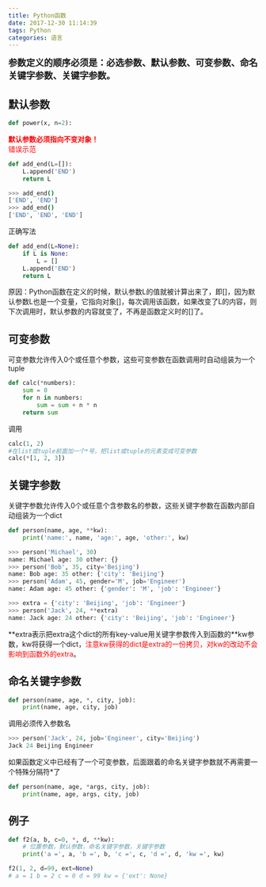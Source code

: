 ```yaml
---
title: Python函数
date: 2017-12-30 11:14:39
tags: Python
categories: 语言
---
```

<font size=4>**参数定义的顺序必须是：必选参数、默认参数、可变参数、命名关键字参数、关键字参数。**</font>
## 默认参数
```python
def power(x, n=2):
```
<font color=red>**默认参数必须指向不变对象！**</font>  
<font color=red>错误示范</font>
```python
def add_end(L=[]):
    L.append('END')
    return L
```
```bash
>>> add_end()
['END', 'END']
>>> add_end()
['END', 'END', 'END']
```
正确写法
```python
def add_end(L=None):
    if L is None:
        L = []
    L.append('END')
    return L
```
原因：Python函数在定义的时候，默认参数L的值就被计算出来了，即[]，因为默认参数L也是一个变量，它指向对象[]，每次调用该函数，如果改变了L的内容，则下次调用时，默认参数的内容就变了，不再是函数定义时的[]了。
## 可变参数
可变参数允许传入0个或任意个参数，这些可变参数在函数调用时自动组装为一个tuple
```python
def calc(*numbers):
    sum = 0
    for n in numbers:
        sum = sum + n * n
    return sum
```
调用
```python
calc(1, 2)
#在list或tuple前面加一个*号，把list或tuple的元素变成可变参数
calc(*[1, 2, 3])
```
## 关键字参数
关键字参数允许传入0个或任意个含参数名的参数，这些关键字参数在函数内部自动组装为一个dict
```python
def person(name, age, **kw):
    print('name:', name, 'age:', age, 'other:', kw)
```
```python
>>> person('Michael', 30)
name: Michael age: 30 other: {}
>>> person('Bob', 35, city='Beijing')
name: Bob age: 35 other: {'city': 'Beijing'}
>>> person('Adam', 45, gender='M', job='Engineer')
name: Adam age: 45 other: {'gender': 'M', 'job': 'Engineer'}
```
```python
>>> extra = {'city': 'Beijing', 'job': 'Engineer'}
>>> person('Jack', 24, **extra)
name: Jack age: 24 other: {'city': 'Beijing', 'job': 'Engineer'}
```
\*\*extra表示把extra这个dict的所有key-value用关键字参数传入到函数的\*\*kw参数，kw将获得一个dict，<font color=red>注意kw获得的dict是extra的一份拷贝，对kw的改动不会影响到函数外的extra</font>。
## 命名关键字参数
```python
def person(name, age, *, city, job):
    print(name, age, city, job)
```
调用必须传入参数名
```python
>>> person('Jack', 24, job='Engineer', city='Beijing')
Jack 24 Beijing Engineer
```
如果函数定义中已经有了一个可变参数，后面跟着的命名关键字参数就不再需要一个特殊分隔符*了
```python
def person(name, age, *args, city, job):
    print(name, age, args, city, job)
```
## 例子
```python
def f2(a, b, c=0, *, d, **kw):
    # 位置参数，默认参数，命名关键字参数，关键字参数
    print('a =', a, 'b =', b, 'c =', c, 'd =', d, 'kw =', kw)

f2(1, 2, d=99, ext=None)
# a = 1 b = 2 c = 0 d = 99 kw = {'ext': None}
```